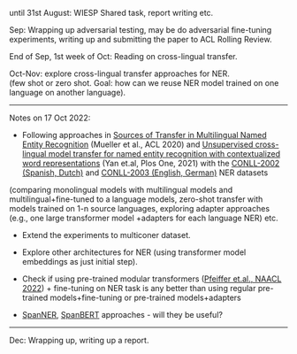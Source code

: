 
until 31st August: WIESP Shared task, report writing etc.  

Sep: Wrapping up adversarial testing, may be do adversarial fine-tuning experiments, writing up and submitting the paper to ACL Rolling Review.  

End of Sep, 1st week of Oct: Reading on cross-lingual transfer.  

Oct-Nov: explore cross-lingual transfer approaches for NER.  
(few shot or zero shot. Goal: how can we reuse NER model trained on one language on another language). 

***********

Notes on 17 Oct 2022:  
- Following approaches in [Sources of Transfer in Multilingual Named Entity Recognition](https://aclanthology.org/2020.acl-main.720) (Mueller et al., ACL 2020)
 and [Unsupervised cross-lingual model transfer for named entity recognition with contextualized word representations](https://journals.plos.org/plosone/article?id=10.1371/journal.pone.0257230) (Yan et.al, Plos One, 2021) 
 with the [CONLL-2002 (Spanish, Dutch)](https://huggingface.co/datasets/conll2002) and [CONLL-2003 (English, German)](https://huggingface.co/datasets/conll2003) NER datasets
 
 (comparing monolingual models with multilingual models and multilingual+fine-tuned to a language models, zero-shot transfer with models trained on 1-n
  source languages, exploring adapter approaches (e.g., one large transformer model +adapters for each language NER) etc.  

- Extend the experiments to multiconer dataset.    

- Explore other architectures for NER (using transformer model embeddings as just initial step).   

- Check if using pre-trained modular transformers ([Pfeiffer et.al., NAACL 2022](https://aclanthology.org/2022.naacl-main.255.pdf)) + fine-tuning on NER task is any better than using regular pre-trained models+fine-tuning or pre-trained models+adapters  

- [SpanNER](https://github.com/neulab/SpanNER), [SpanBERT](https://github.com/facebookresearch/SpanBERT) approaches - will they be useful?   

  
 
***********
Dec: Wrapping up, writing up a report.  

